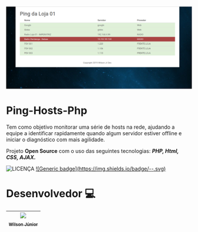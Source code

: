 ![HomePingHosts](https://github.com/j1ni0r/ping-hosts-php/blob/master/images/ping-hosts.png)
</br>
# Ping-Hosts-Php
Tem como objetivo monitorar uma série de hosts na rede, ajudando a equipe a identificar rapidamente quando algum servidor estiver offline e iniciar o diagnóstico com mais agilidade. 
</br>

Projeto **Open Source** com o uso das seguintes tecnologias: **_PHP, Html, CSS, AJAX._**

![LICENÇA](https://img.shields.io/badge/LICENÇA-MIT-GREEN) [![Generic badge](https://img.shields.io/badge/<Made with>-<PHP>-<COLOR>.svg)](https://shields.io/)

# Desenvolvedor :computer:
[<img src="https://avatars1.githubusercontent.com/u/8310962?s=460&v=4" width=115 > <br> <sub> Wilson Júnior </sub>](https://github.com/j1ni0r) |
| :---: |  


